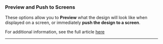 ### Preview and Push to Screens

These options allow you to **Preview** what the design will look like when displayed on a screen, or immediately **push the design to a screen**.

For additional information, see the full article [here](https://support.optisigns.com/hc/en-us/articles/42087942047379)

---
